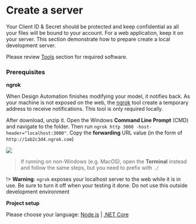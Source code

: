 # Create a server

Your Client ID & Secret should be protected and keep confidential as all your files will be bound to your account. For a web application, keep it on your server. This section demonstrate how to prepare create a local development server.

Please review [Tools](environment/tools/) section for required software.

### Prerequisites

**ngrok**

When Design Automation finishes modifying your model, it notifies back. As your machine is not exposed on the web, the [ngrok](https://ngrok.com/) tool create a temporary address to receive notifications. This tool is only required locally. 

After download, unzip it. Open the Windows **Command Line Prompt** (CMD) and navigate to the folder. Then run `ngrok http 3000 -host-header="localhost:3000"`. Copy the **forwarding** URL value (in the form of `http://1ab2c3d4.ngrok.com`)

![](/_media/designautomation/ngrok.gif)

> If running on non-Windows (e.g. MacOS), open the **Terminal** instead and follow the same steps, but you need to prefix with `./`

!> **Warning**: `ngrok` exposes your localhost server to the web while it is in use. Be sure to turn it off when your testing it done. Do not use this outside development environment

**Project setup**

Please choose your language: [Node.js](environment/setup/nodejs_da) | [.NET Core](environment/setup/netcore_da)